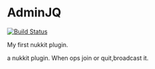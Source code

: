 # AdminJQ

[![Build Status](http://jenkins.haniokasai.com/buildStatus/icon?job=AdminJQ)](http://jenkins.haniokasai.com/job/AdminJQ/ "Jenkins ")

 My first nukkit plugin.

a nukkit plugin. When ops join or quit,broadcast it.

